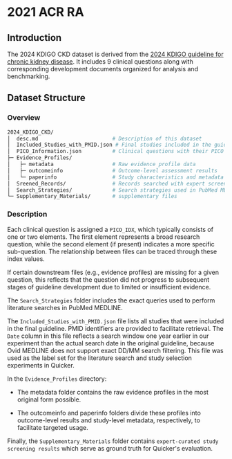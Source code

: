 # 2021 ACR RA
## Introduction
The 2024 KDIGO CKD dataset is derived from the [2024 KDIGO guideline for chronic kidney disease](https://www.kidney-international.org/article/S0085-2538(23)00766-4/fulltext). It includes 9 clinical questions along with corresponding development documents organized for analysis and benchmarking.

## Dataset Structure
### Overview
```bash
2024_KDIGO_CKD/
│  desc.md                        # Description of this dataset
│  Included_Studies_with_PMID.json # Final studies included in the guideline with PMIDs
│  PICO_Information.json          # Clinical questions with their PICO components
├─ Evidence_Profiles/
│   ├─ metadata                   # Raw evidence profile data
│   ├─ outcomeinfo                # Outcome-level assessment results
│   └─ paperinfo                  # Study characteristics and metadata
│  Sreened_Records/               # Records searched with expert screening label
│  Search_Strategies/             # Search strategies used in PubMed MEDLINE
└─ Supplementary_Materials/       # supplementary files
```

### Description

Each clinical question is assigned a `PICO_IDX`, which typically consists of one or two elements. The first element represents a broad research question, while the second element (if present) indicates a more specific sub-question. The relationship between files can be traced through these index values.

If certain downstream files (e.g., evidence profiles) are missing for a given question, this reflects that the question did not progress to subsequent stages of guideline development due to limited or insufficient evidence.

The `Search_Strategies` folder includes the exact queries used to perform literature searches in PubMed MEDLINE. 

The `Included_Studies_with_PMID.json` file lists all studies that were included in the final guideline. PMID identifiers are provided to facilitate retrieval. The `Date` column in this file reflects a search window one year earlier in our experiment than the actual search date in the original guideline, because Ovid MEDLINE does not support exact DD/MM search filtering. This file was used as the label set for the literature search and study selection experiments in Quicker.

In the `Evidence_Profiles` directory:

* The metadata folder contains the raw evidence profiles in the most original form possible.

* The outcomeinfo and paperinfo folders divide these profiles into outcome-level results and study-level metadata, respectively, to facilitate targeted usage.

Finally, the `Supplementary_Materials` folder contains `expert-curated study screening results` which serve as ground truth for Quicker's evaluation.


